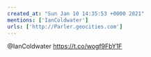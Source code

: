 ```yaml
---
created_at: "Sun Jan 10 14:35:53 +0000 2021"
mentions: ['IanColdwater']
urls: ['http://Parler.geocities.com']
---
```


@IanColdwater https://t.co/wogf9FbY1F